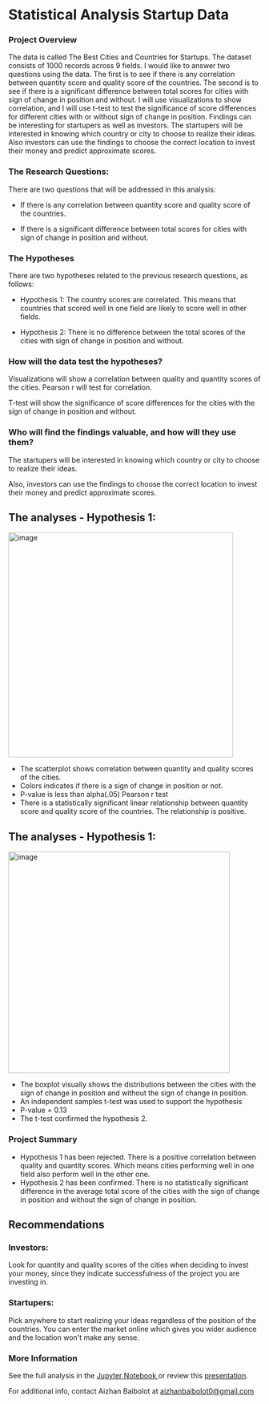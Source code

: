 # **Statistical Analysis Startup Data**
### Project Overview <p>
The data is called The Best Cities and Countries for Startups. The dataset consists of 1000 records across 9 fields. I would like to answer two questions 
using the data. The first is to see if there is any correlation between quantity score and quality score of the countries. The second is to see if there
is a significant difference between total scores for cities with sign of change in position and without. I will use visualizations to show correlation,
and I will use t-test to test the significance of score differences for different cities with or without sign of change in position. Findings can be 
interesting for startupers as well as investors. The startupers will be interested in knowing which country or city to choose to realize their ideas. 
Also investors can use the findings to choose the correct location to invest their money and predict approximate scores.

### The Research Questions: 
There are two questions that will be addressed in this analysis:

* If there is any correlation between quantity score and quality score of the countries.
  
* If there is a significant difference between total scores for cities with sign of change in position and without.
  
### The Hypotheses
There are two hypotheses related to the previous research questions, as follows:
 
* Hypothesis 1: The country scores are correlated. This means that countries that scored well in one field are likely to score well in other fields.
  
* Hypothesis 2: There is no difference between the total scores of the cities with sign of change in position and without.
  
### How will the data test the hypotheses?

Visualizations will show a correlation between quality and quantity scores of the cities. Pearson r will test for correlation.  

T-test will show the significance of score differences for the cities with the sign of change in position and without. 

### Who will find the findings valuable, and how will they use them?

The startupers will be interested in knowing which country or city to choose to realize their ideas. 

Also, investors can use the findings to choose the correct location to invest their money and predict approximate scores.

## The analyses - Hypothesis 1:

<img width="449" alt="image" src="https://user-images.githubusercontent.com/98500457/200925797-3049f621-0a50-45ab-8f30-fd582e536242.png">

* The scatterplot shows correlation between quantity and quality scores of the cities.
* Colors indicates if there is a sign of change in position or not.
* P-value is less than alpha(.05) Pearson r test
* There is a statistically significant linear relationship between quantity score and quality score of the countries. The relationship is positive.

## The analyses - Hypothesis 1:

<img width="442" alt="image" src="https://user-images.githubusercontent.com/98500457/200926278-105a7fe0-a65f-41e0-961e-40c280c02ef7.png">

* The boxplot visually shows  the distributions between the cities with the sign of change in position and without the sign of change in position.
* An independent samples t-test was used to support the hypothesis 
* P-value = 0.13
* The t-test confirmed the hypothesis 2.

### Project Summary
* Hypothesis 1 has been rejected. There is a positive correlation between quality and quantity scores. Which means cities performing well in one field also perform well in the other one.
* Hypothesis 2 has been confirmed. There is no statistically significant difference in the average total score of the cities with the sign of change in position and without the sign of change in position.

## Recommendations
### Investors:
Look for quantity and quality scores of the cities when deciding to invest your money, since they indicate successfulness of the project you are investing in.
### Startupers:
Pick anywhere to start realizing your ideas regardless of the position of the countries. You can enter the market online which gives you wider audience and the location won't make any sense. 

### More Information
See the full analysis in the [Jupyter Notebook ](https://github.com/Aizhanbaibolot/Statistical-Analysis-Startup-Data/blob/main/capstone_3.ipynb) or review this [presentation](https://github.com/Aizhanbaibolot/Statistical-Analysis-Startup-Data/blob/main/capstone3_startups.pdf).

For additional info, contact Aizhan Baibolot at []()aizhanbaibolot0@gmail.com
